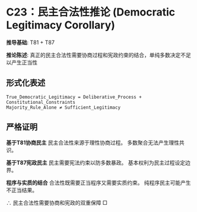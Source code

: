 # C23：民主合法性推论 (Democratic Legitimacy Corollary)

**推导基础**: T81 + T87

**推论陈述**: 真正的民主合法性需要协商过程和宪政约束的结合，单纯多数决定不足以产生正当性

## 形式化表述
```
True_Democratic_Legitimacy = Deliberative_Process + Constitutional_Constraints
Majority_Rule_Alone ≠ Sufficient_Legitimacy
```

## 严格证明

**基于T81协商民主**
民主合法性来源于理性协商过程。
多数聚合无法产生理性共识。

**基于T87宪政民主**
民主需要宪法约束以防多数暴政。
基本权利为民主过程设定边界。

**程序与实质的结合**
合法性既需要正当程序又需要实质约束。
纯程序民主可能产生不正当结果。

∴ 民主合法性需要协商和宪政的双重保障 □